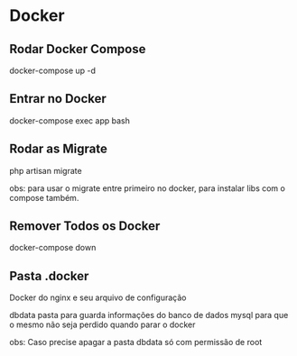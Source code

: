 # Docker

## Rodar Docker Compose

docker-compose up -d

## Entrar no Docker 

docker-compose exec app bash

## Rodar as Migrate 

php artisan migrate

obs: para usar o migrate entre primeiro no docker, para instalar libs com o compose também.

## Remover Todos os Docker

docker-compose down

## Pasta .docker

Docker do nginx e seu arquivo de configuração 

dbdata pasta para guarda informações do banco de dados mysql para que o mesmo não seja perdido quando parar o docker

obs: Caso precise apagar a pasta dbdata só com permissão de root


